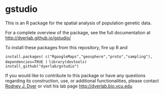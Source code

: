 gstudio
=======

This is an R package for the spatial analysis of population genetic data.  

For a complete overview of the package, see the full documentation at http://dyerlab.github.io/gstudio/

To install these packages from this repository, fire up R and 

`install.packages( c("RgoogleMaps","geosphere","proto","sampling"), dependencies=TRUE )`
`library(devtools)`  
`install_github("dyerlab/gstudio")`

If you would like to contribute to this package or have any questions regarding its construction, use, or additional functionalities, please contact [Rodney J. Dyer](mailto:rjdyer@vcu.edu) or visit his lab page http://dyerlab.bio.vcu.edu 


